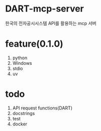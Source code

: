 # DART-mcp-server
한국의 전자공시시스템 API를 활용하는 mcp 서버

# feature(0.1.0)
1. python
2. Windows
3. stdio
4. uv

# todo
1. API request functions(DART)
2. docstrings
3. test
4. docker